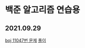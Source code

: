 백준 알고리즘 연습용
===================
2021.09.29
-----------
[boj 11047번 문제](https://www.acmicpc.net/problem/11047)  [풀이](https://github.com/kbk7525/algorithm-study/blob/master/boj%20_11047.py)